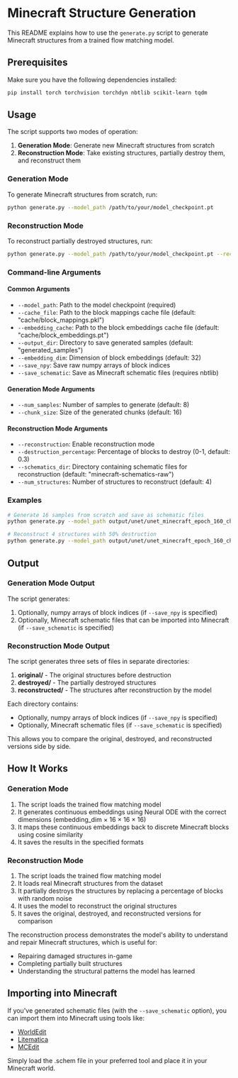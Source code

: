 # Minecraft Structure Generation

This README explains how to use the `generate.py` script to generate Minecraft structures from a trained flow matching model.

## Prerequisites

Make sure you have the following dependencies installed:

```bash
pip install torch torchvision torchdyn nbtlib scikit-learn tqdm
```

## Usage

The script supports two modes of operation:
1. **Generation Mode**: Generate new Minecraft structures from scratch
2. **Reconstruction Mode**: Take existing structures, partially destroy them, and reconstruct them

### Generation Mode

To generate Minecraft structures from scratch, run:

```bash
python generate.py --model_path /path/to/your/model_checkpoint.pt
```

### Reconstruction Mode

To reconstruct partially destroyed structures, run:

```bash
python generate.py --model_path /path/to/your/model_checkpoint.pt --reconstruction --destruction_percentage 0.3
```

### Command-line Arguments

#### Common Arguments
- `--model_path`: Path to the model checkpoint (required)
- `--cache_file`: Path to the block mappings cache file (default: "cache/block_mappings.pkl")
- `--embedding_cache`: Path to the block embeddings cache file (default: "cache/block_embeddings.pt")
- `--output_dir`: Directory to save generated samples (default: "generated_samples")
- `--embedding_dim`: Dimension of block embeddings (default: 32)
- `--save_npy`: Save raw numpy arrays of block indices
- `--save_schematic`: Save as Minecraft schematic files (requires nbtlib)

#### Generation Mode Arguments
- `--num_samples`: Number of samples to generate (default: 8)
- `--chunk_size`: Size of the generated chunks (default: 16)

#### Reconstruction Mode Arguments
- `--reconstruction`: Enable reconstruction mode
- `--destruction_percentage`: Percentage of blocks to destroy (0-1, default: 0.3)
- `--schematics_dir`: Directory containing schematic files for reconstruction (default: "minecraft-schematics-raw")
- `--num_structures`: Number of structures to reconstruct (default: 4)

### Examples

```bash
# Generate 16 samples from scratch and save as schematic files
python generate.py --model_path output/unet/unet_minecraft_epoch_160_checkpoint.pt --num_samples 16 --save_schematic

# Reconstruct 4 structures with 50% destruction
python generate.py --model_path output/unet/unet_minecraft_epoch_160_checkpoint.pt --reconstruction --destruction_percentage 0.5 --num_structures 4 --save_schematic
```

## Output

### Generation Mode Output

The script generates:

1. Optionally, numpy arrays of block indices (if `--save_npy` is specified)
2. Optionally, Minecraft schematic files that can be imported into Minecraft (if `--save_schematic` is specified)

### Reconstruction Mode Output

The script generates three sets of files in separate directories:

1. **original/** - The original structures before destruction
2. **destroyed/** - The partially destroyed structures
3. **reconstructed/** - The structures after reconstruction by the model

Each directory contains:
- Optionally, numpy arrays of block indices (if `--save_npy` is specified)
- Optionally, Minecraft schematic files (if `--save_schematic` is specified)

This allows you to compare the original, destroyed, and reconstructed versions side by side.

## How It Works

### Generation Mode

1. The script loads the trained flow matching model
2. It generates continuous embeddings using Neural ODE with the correct dimensions (embedding_dim × 16 × 16 × 16)
3. It maps these continuous embeddings back to discrete Minecraft blocks using cosine similarity
4. It saves the results in the specified formats

### Reconstruction Mode

1. The script loads the trained flow matching model
2. It loads real Minecraft structures from the dataset
3. It partially destroys the structures by replacing a percentage of blocks with random noise
4. It uses the model to reconstruct the original structures
5. It saves the original, destroyed, and reconstructed versions for comparison

The reconstruction process demonstrates the model's ability to understand and repair Minecraft structures, which is useful for:
- Repairing damaged structures in-game
- Completing partially built structures
- Understanding the structural patterns the model has learned

## Importing into Minecraft

If you've generated schematic files (with the `--save_schematic` option), you can import them into Minecraft using tools like:

- [WorldEdit](https://www.curseforge.com/minecraft/mc-mods/worldedit)
- [Litematica](https://www.curseforge.com/minecraft/mc-mods/litematica)
- [MCEdit](https://www.mcedit.net/)

Simply load the .schem file in your preferred tool and place it in your Minecraft world.